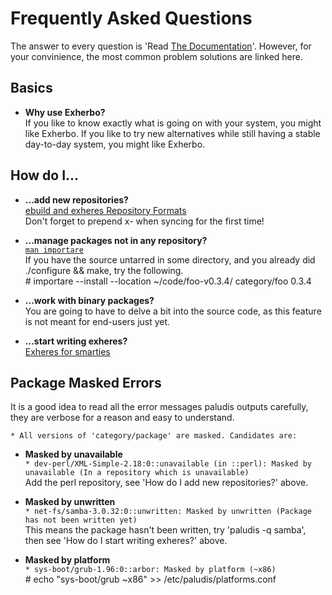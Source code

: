 Frequently Asked Questions
==========================
  The answer to every question is 'Read [The Documentation][1]'. However, for your convinience, the most common problem solutions are linked here.

Basics
------
*  **Why use Exherbo?**  
    If you like to know exactly what is going on with your system, you might like Exherbo. If you like to try new alternatives while still having a stable day-to-day system, you might like Exherbo.

How do I...
-----------

*  **...add new repositories?**  
    [ebuild and exheres Repository Formats][2]  
    Don't forget to prepend x- when syncing for the first time!

*  **...manage packages not in any repository?**  
    [``man importare``][3]  
    If you have the source untarred in some directory, and you already did ./configure && make, try the following.  
        # importare --install --location ~/code/foo-v0.3.4/ category/foo 0.3.4
	
*  **...work with binary packages?**  
    You are going to have to delve a bit into the source code, as this feature is not meant for end-users just yet.
    
*  **...start writing exheres?**  
    [Exheres for smarties](http://exherbo.org/docs/exheres-for-smarties.html#tree_layout)  

Package Masked Errors
---------------------

  It is a good idea to read all the error messages paludis outputs carefully, they are verbose for a reason and easy to understand.

``* All versions of 'category/package' are masked. Candidates are:``

*  **Masked by unavailable**    
      ``* dev-perl/XML-Simple-2.18:0::unavailable (in ::perl): Masked by unavailable (In a repository which is unavailable)``  
    Add the perl repository, see 'How do I add new repositories?' above.

*  **Masked by unwritten**  
      ``* net-fs/samba-3.0.32:0::unwritten: Masked by unwritten (Package has not been written yet)``  
    This means the package hasn't been written, try 'paludis -q samba', then see 'How do I start writing exheres?' above.

*  **Masked by platform**  
      ``* sys-boot/grub-1.96:0::arbor: Masked by platform (~x86)``  
        # echo "sys-boot/grub ~x86" >> /etc/paludis/platforms.conf

[1]: http://exherbo.org/documentation.html
[2]: http://paludis.pioto.org/configuration/repositories/e.html "exheres Repository Formats"
[3]: http://paludis.pioto.org/clients/importare.html "man importare"
